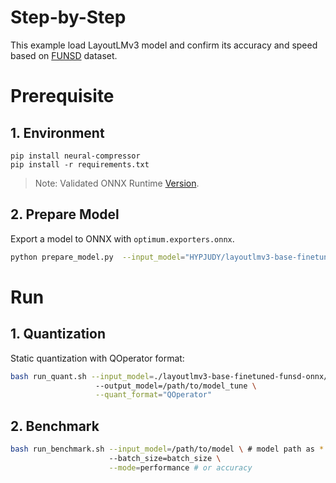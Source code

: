 Step-by-Step
============

This example load LayoutLMv3 model and confirm its accuracy and speed based on [FUNSD](https://huggingface.co/datasets/nielsr/funsd) dataset.

# Prerequisite

## 1. Environment
```shell
pip install neural-compressor
pip install -r requirements.txt
```
> Note: Validated ONNX Runtime [Version](/docs/source/installation_guide.md#validated-software-environment).

## 2. Prepare Model
Export a model to ONNX with `optimum.exporters.onnx`.

```bash
python prepare_model.py  --input_model="HYPJUDY/layoutlmv3-base-finetuned-funsd" --output_model="layoutlmv3-base-finetuned-funsd-onnx/"
```

# Run

## 1. Quantization

Static quantization with QOperator format:

```bash
bash run_quant.sh --input_model=./layoutlmv3-base-finetuned-funsd-onnx/model.onnx \ # model path as *.onnx
                   --output_model=/path/to/model_tune \
                   --quant_format="QOperator"
```


## 2. Benchmark

```bash
bash run_benchmark.sh --input_model=/path/to/model \ # model path as *.onnx
                      --batch_size=batch_size \
                      --mode=performance # or accuracy
```
